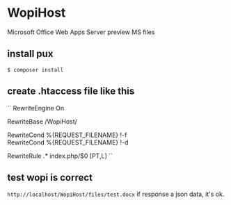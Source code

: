 WopiHost
========

Microsoft Office Web Apps Server preview MS files

## install pux
`` $ composer install ``

## create .htaccess file like this
`` RewriteEngine On

RewriteBase /WopiHost/

RewriteCond %{REQUEST_FILENAME} !-f  
RewriteCond %{REQUEST_FILENAME} !-d 

RewriteRule .* index.php/$0 [PT,L] ``

## test wopi is correct
`` http://localhost/WopiHost/files/test.docx ``
if response a json data, it's ok.



